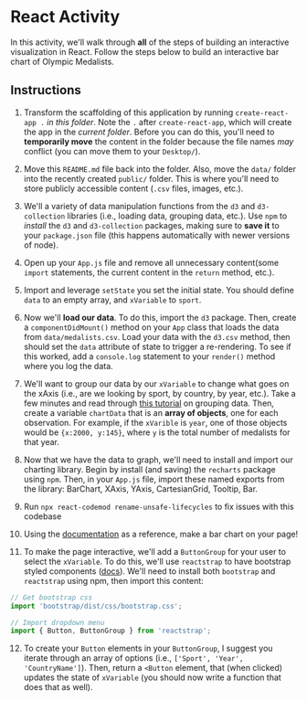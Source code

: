 # React Activity

In this activity, we'll walk through **all** of the steps of building an interactive visualization in React. Follow the steps below to build an interactive bar chart of Olympic Medalists.

## Instructions
1. Transform the scaffolding of this application by running `create-react-app .` _in this folder_. Note the `.` after `create-react-app`, which will create the app in the _current folder_. Before you can do this, you'll need to **temporarily move** the content in the folder because the file names _may_ conflict (you can move them to your `Desktop/`).

2. Move this `README.md` file back into the folder. Also, move the `data/` folder into the recently created `public/` folder. This is where you'll need to store publicly accessible content (`.csv` files, images, etc.).

3. We'll a variety of data manipulation functions from the `d3` and `d3-collection` libraries (i.e., loading data, grouping data, etc.). Use `npm` to _install_ the `d3` and `d3-collection` packages, making sure to **save it** to your `package.json` file (this happens automatically with newer versions of node).

4. Open up your `App.js` file and remove all unnecessary content(some `import` statements, the current content in the `return` method, etc.).

5. Import and leverage `setState` you set the initial state. You should define `data` to an empty array, and `xVariable` to `sport`.

6. Now we'll **load our data**. To do this, import the `d3` package. Then, create a `componentDidMount()` method on your `App` class that loads the data from `data/medalists.csv`. Load your data with the `d3.csv` method, then should set the `data` attribute of state to trigger a re-rendering. To see if this worked, add a `console.log` statement to your `render()` method where you log the data.

7. We'll want to group our data by our `xVariable` to change what goes on the xAxis (i.e., are we looking by sport, by country, by year, etc.). Take a few minutes and read through [this tutorial](http://learnjsdata.com/group_data.html) on grouping data. Then, create a variable `chartData` that is an **array of objects**, one for each observation. For example, if the `xVarible` is `year`, one of those objects would be `{x:2000, y:145}`, where `y` is the total number of medalists for that year.

8. Now that we have the data to graph, we'll need to install and import our charting library. Begin by install (and saving) the `recharts` package using `npm`. Then, in your `App.js` file, import these named exports from the library: BarChart, XAxis, YAxis, CartesianGrid, Tooltip, Bar.

9. Run ```npx react-codemod rename-unsafe-lifecycles``` to fix issues with this codebase

10. Using the [documentation](http://recharts.org/#/en-US/) as a reference, make a bar chart on your page!

11. To make the page interactive, we'll add a `ButtonGroup` for your user to select the `xVariable`. To do this, we'll use `reactstrap` to have bootstrap styled components ([docs](https://reactstrap.github.io/components/button-group/)). We'll need to install both `bootstrap` and `reactstrap` using npm, then import this content:

```javascript
// Get bootstrap css
import 'bootstrap/dist/css/bootstrap.css';

// Import dropdown menu
import { Button, ButtonGroup } from 'reactstrap';

```

12. To create your `Button` elements in your `ButtonGroup`, I suggest you iterate through an array of options (i.e., `['Sport', 'Year', 'CountryName']`). Then, return a `<Button` element, that (when clicked) updates the state of `xVariable` (you should now write a function that does that as well).

